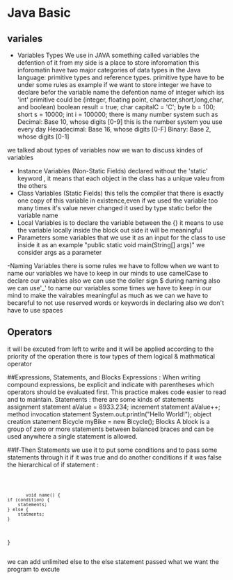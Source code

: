 # Java Basic
## variales
- Variables Types
We use in JAVA something called variables the defention of it from my side is a place to store inforomation this inforomatin have two major categories of data types in the Java language: primitive types and reference types.
primitive type have to be under some rules as example if we want to store integer we have to declare befor the variable name the defention name of integer which iss 'int' 
 primitive could be (integer, floating point, character,short,long,char, and boolean)
 boolean result = true;
char capitalC = 'C';
byte b = 100;
short s = 10000;
int i = 100000;
there is many number system such as
Decimal: Base 10, whose digits [0-9] this is the number system you use every day
Hexadecimal: Base 16, whose digits [0-F]
Binary: Base 2, whose digits [0-1]



 we talked about types of variables now we wan to discuss kindes of variables
* Instance Variables (Non-Static Fields)
declared without the 'static' keyword , it means that each object in the class has a unique valeu from the others
* Class Variables (Static Fields) 
this tells the compiler that there is exactly one copy of this variable in existence,even if we used the variable too many times it's value never changed  it used by type static befor the variable name
* Local Variables
is to declare the variable between the {} it means to use the variable locally inside the block out side it will be meaningful  
* Parameters
some variables that we use it as an input for the class to use inside it as an example "public static void main(String[] args)" we consider args as a parameter 

-Naming Variables
there is some rules we have to follow when we want to name our variables we have to keep in our minds to use camelCase to declare our vairables also we can use the doller sign $ during naming also we can use'_' to name our variables
some times we have to keep in our mind to make the vairables meaningful as much as we can 
we have to becareful to not use reserved words or keywords in declaring  also we don't have to use spaces


## Operators
it will be excuted from left to write and it will be applied according to the priority of the operation there is tow types of them logical & mathmatical operator 

##Expressions, Statements, and Blocks
Expressions :
When writing compound expressions, be explicit and indicate with parentheses which operators should be evaluated first. This practice makes code easier to read and to maintain.
Statements :
there are some kinds of statements  
assignment statement
aValue = 8933.234;
increment statement
aValue++;
method invocation statement
System.out.println("Hello World!");
object creation statement
Bicycle myBike = new Bicycle();
Blocks
A block is a group of zero or more statements between balanced braces and can be used anywhere a single statement is allowed.

##If-Then Statements
we use it to put some conditions and to pass some statements through it if it was true and do another conditions if it was false
the hierarchical of if statement : 


<div class="highlight">
    <pre tabindex="0" class="chroma">
        <code class="language-fallback" data-lang="fallback">
        
           void name() {
    if (condition) {
        statements;
    } else {
        statments;
    } 
}
        </code>
    </pre>
</div>
we can add unlimited else to the else statement passed what we want the program to excute 
